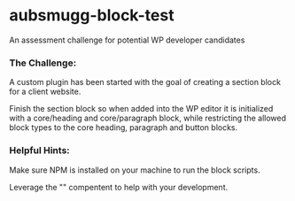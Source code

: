 # aubsmugg-block-test
An assessment challenge for potential WP developer candidates

### The Challenge:
A custom plugin has been started with the goal of creating a section block for a client website. 

Finish the section block so when added into the WP editor it is initialized with a core/heading and core/paragraph block, while restricting the allowed block types to the core heading, paragraph and button blocks.

### Helpful Hints:
Make sure NPM is installed on your machine to run the block scripts.

Leverage the "<InnerBlocks>" compentent to help with your development. 
